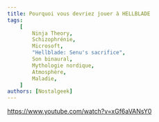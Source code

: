 ```yaml
---
title: Pourquoi vous devriez jouer à HELLBLADE
tags:
    [
        Ninja Theory,
        Schizophrénie,
        Microsoft,
        "Hellblade: Senu's sacrifice",
        Son binaural,
        Mythologie nordique,
        Atmosphère,
        Maladie,
    ]
authors: [Nostalgeek]
---
```


https://www.youtube.com/watch?v=xGf6aVANsY0

